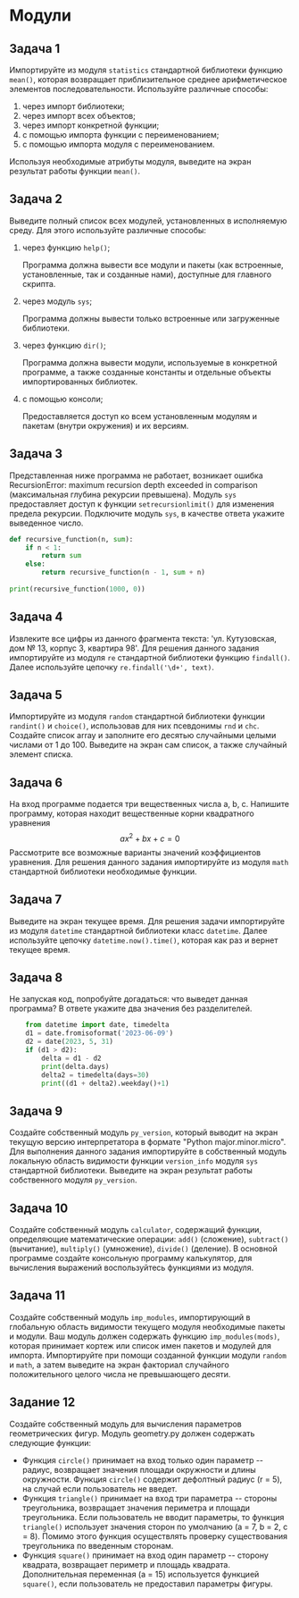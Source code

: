 # Модули

## Задача 1

Импортируйте из модуля `statistics` стандартной библиотеки функцию `mean()`, которая возвращает приблизительное среднее арифметическое элементов последовательности. Используйте различные способы: 

1) через импорт библиотеки;
2) через импорт всех объектов;
3) через импорт конкретной функции;
4) с помощью импорта функции с переименованием;
5) с помощью импорта модуля с переименованием.

Используя необходимые атрибуты модуля, выведите на экран результат работы функции `mean()`.

## Задача 2

Выведите полный список всех модулей, установленных в исполняемую среду. Для этого используйте различные способы: 

1) через функцию `help()`;

    Программа должна вывести все модули и пакеты (как встроенные, установленные, так и созданные нами), доступные для главного скрипта.

2) через модуль `sys`;

    Программа должны вывести только встроенные или загруженные библиотеки.

3) через функцию `dir()`;

    Программа должна вывести модули, используемые в конкретной программе, а также созданные константы и отдельные объекты импортированных библиотек.

4) с помощью консоли;

    Предоставляется доступ ко всем установленным модулям и пакетам (внутри окружения) и их версиям.

## Задача 3

Представленная ниже программа не работает, возникает ошибка RecursionError: maximum recursion depth exceeded in comparison (максимальная глубина рекурсии превышена). Модуль `sys` предоставляет доступ к функции `setrecursionlimit()` для изменения предела рекурсии. Подключите модуль `sys`, в качестве ответа укажите выведенное число.

```py
def recursive_function(n, sum):
    if n < 1:
        return sum
    else:
        return recursive_function(n - 1, sum + n)
    
print(recursive_function(1000, 0))
```

## Задача 4

Извлеките все цифры из данного фрагмента текста: 'ул. Кутузовская, дом № 13, корпус 3, квартира 98'. Для решения данного задания импортируйте из модуля `re` стандартной библиотеки функцию `findall()`. Далее используйте цепочку `re.findall('\d+', text)`.

## Задача 5

Импортируйте из модуля `random` стандартной библиотеки функции `randint()` и `choice()`, использовав для них псевдонимы `rnd` и `chc`. Создайте список array и заполните его десятью случайными целыми числами от 1 до 100. Выведите на экран сам список, а также случайный элемент списка.

## Задача 6

На вход программе подается три вещественных числа a, b, c. Напишите программу, которая находит вещественные корни квадратного уравнения $$ax^{2}+bx+c=0$$ Рассмотрите все возможные варианты значений коэффициентов уравнения. Для решения данного задания импортируйте из модуля `math` стандартной библиотеки необходимые функции.

## Задача 7

Выведите на экран текущее время. Для решения задачи импортируйте из модуля `datetime` стандартной библиотеки класс `datetime`. Далее используйте цепочку `datetime.now().time()`, которая как раз и вернет текущее время.

## Задача 8

Не запуская код, попробуйте догадаться: что выведет данная программа? В ответе укажите два значения без разделителей.

```py
    from datetime import date, timedelta
    d1 = date.fromisoformat('2023-06-09')
    d2 = date(2023, 5, 31)
    if (d1 > d2):
        delta = d1 - d2
        print(delta.days)
        delta2 = timedelta(days=30)
        print((d1 + delta2).weekday()+1)
```
## Задача 9

Создайте собственный модуль `py_version`, который выводит на экран текущую версию интерпретатора в формате "Python major.minor.micro". Для выполнения данного задания импортируйте в собственный модуль локальную область видимости функции `version_info` модуля `sys` стандартной библиотеки. Выведите на экран результат работы собственного модуля `py_version`.

## Задача 10

Создайте собственный модуль `calculator`, содержащий функции, определяющие математические операции: `add()` (сложение), `subtract()` (вычитание), `multiply()` (умножение), `divide()` (деление). В основной программе создайте консольную программу калькулятор, для вычисления выражений воспользуйтесь функциями из модуля.

## Задача 11

Создайте собственный модуль `imp_modules`, импортирующий в глобальную область видимости текущего модуля необходимые пакеты и модули. Ваш модуль должен содержать функцию `imp_modules(mods)`, которая принимает кортеж или список имен пакетов и модулей для импорта. Импортируйте при помощи созданной функции модули `random` и `math`, а затем выведите на экран факториал случайного положительного целого числа не превышающего десяти.

## Задание 12

Создайте собственный модуль для вычисления параметров геометрических фигур. Модуль geometry.py должен содержать следующие функции: 

- Функция `circle()` принимает на вход только один параметр -- радиус, возвращает значения площади окружности и длины окружности. Функция `circle()` содержит дефолтный радиус (r = 5), на случай если пользователь не введет.
- Функция `triangle()` принимает на вход три параметра -- стороны треугольника, возвращает значения периметра и площади треугольника. Если пользователь не вводит параметры, то функция `triangle()` использует значения сторон по умолчанию (a = 7, b = 2, c = 8). Помимо этого функция осуществлять проверку существования треугольника по введенным сторонам. 
- Функция `square()` принимает на вход один параметр -- сторону квадрата, возвращает периметр и площадь квадрата. Дополнительная переменная (a = 15) используется функцией `square()`, если пользователь не предоставил параметры фигуры.
